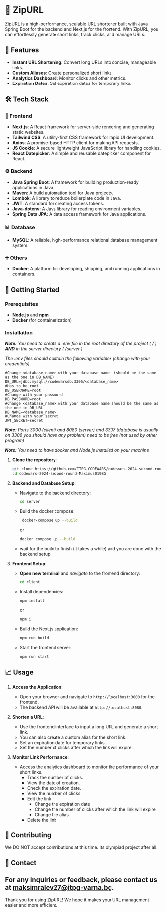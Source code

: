 # 🚀 ZipURL

ZipURL is a high-performance, scalable URL shortener built with Java Spring Boot for the backend and Next.js for the frontend. With ZipURL, you can effortlessly generate short links, track clicks, and manage URLs.

## 📜 Features

- **Instant URL Shortening**: Convert long URLs into concise, manageable links.
- **Custom Aliases**: Create personalized short links.
- **Analytics Dashboard**: Monitor clicks and other metrics.
- **Expiration Dates**: Set expiration dates for temporary links.

## 🛠️ Tech Stack

### 🤝 Frontend
- **Next.js**: A React framework for server-side rendering and generating static websites.
- **Tailwind CSS**: A utility-first CSS framework for rapid UI development.
- **Axios**: A promise-based HTTP client for making API requests.
- **JS Cookie**: A secure, lightweight JavaScript library for handling cookies.
- **React Datepicker**: A simple and reusable datepicker component for React.

### ⚙️ Backend
- **Java Spring Boot**: A framework for building production-ready applications in Java.
- **Maven**: A build automation tool for Java projects.
- **Lombok**: A library to reduce boilerplate code in Java.
- **JWT**: A standard for creating access tokens.
- **Java-dotenv**: A Java library for reading environment variables.
- **Spring Data JPA**: A data access framework for Java applications.

### 📊 Database
- **MySQL**: A reliable, high-performance relational database management system.

### ➕ Others
- **Docker**: A platform for developing, shipping, and running applications in containers.

## 🚀 Getting Started

### Prerequisites
- **Node.js** and **npm**
- **Docker** (for containerization)

### Installation
***Note:*** *You need to create a .env file in the root directory of the project ( / )  **AND** in the server directory ( /server )*

*The .env files should contain the following variables (change with your credentials)*

   ```dotenv
   #Change <database_name> with your database name  (should be the same as the one in DB_NAME)
   DB_URL=jdbc:mysql://codewarsdb:3306/<database_name>
   #Has to be root
   DB_USERNAME=root
   #Change with your password
   DB_PASSWORD=root
   #Change <database_name> with your database name should be the same as the one in DB_URL
   DB_NAME=<database_name>
   #Change with your secret
   JWT_SECRET=secret
   ```
***Note:*** *Ports 3000 (client) and 8080 (server) and 3307 (database is usually on 3306 you should have any problem) need to be free (not used by other program)*

***Note:*** *You need to have *docker* and *Node.js* installed on your machine*

1. **Clone the repository**:
    ```sh
    git clone https://github.com/ITPG-CODEWARS/codewars-2024-second-round-Maximus019BG.git
    cd codewars-2024-second-round-Maximus019BG
    ```

2. **Backend and Database Setup**:
    - Navigate to the backend directory:
        ```sh
        cd server
        ```
    - Build the docker compose:
        ```sh
         docker-compose up --build
        ```
      or
        ```sh
        docker compose up --build
        ```
    - wait for the build to finish (it takes a while) and you are done with the backend setup
   

3. **Frontend Setup**:
    - **Open new terminal** and *navigate* to the frontend directory:
        ```sh
        cd client
        ```
    - Install dependencies:
        ```sh
        npm install
        ```
      or
        ```sh
        npm i
        ```
    - Build the Next.js application:
        ```sh
        npm run build
        ```
    - Start the frontend server:
        ```sh
        npm run start
        ```

## 📈 Usage
1. **Access the Application**:
    - Open your browser and navigate to `http://localhost:3000` for the frontend.
    - The backend API will be available at `http://localhost:8080`.


2. **Shorten a URL**:
    - Use the frontend interface to input a long URL and generate a short link.
    - You can also create a custom alias for the short link.
    - Set an expiration date for temporary links.
    - Set the number of clicks after which the link will expire.


3. **Monitor Link Performance**:
    - Access the analytics dashboard to monitor the performance of your short links.
      - Track the number of clicks.
      - View the date of creation.
      - Check the expiration date.
      - View the number of clicks
      - Edit the link
         - Change the expiration date
         - Change the number of clicks after which the link will expire
         - Change the alias
      - Delete the link
   

## 🤝 Contributing
We DO NOT accept contributions at this time.
Its olympiad project after all.

## 📧 Contact
For any inquiries or feedback, please contact us at [maksimralev27@itpg-varna.bg](mailto:maksimralev27@itpg-varna.bg).
---

Thank you for using ZipURL! We hope it makes your URL management easier and more efficient.
